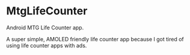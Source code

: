 # MtgLifeCounter
Android MTG Life Counter app.

A super simple, AMOLED friendly life counter app because I got tired of using life counter apps with ads.
